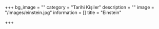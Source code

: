 +++
bg_image = ""
category = "Tarihi Kişiler"
description = ""
image = "/images/einstein.jpg"
information = []
title = "Einstein"

+++
